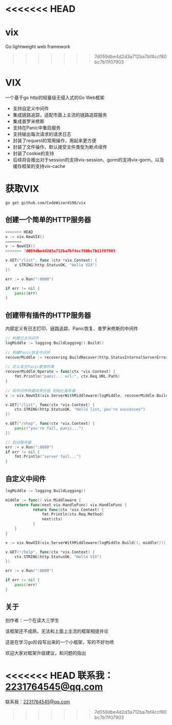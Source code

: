 <<<<<<< HEAD
=======
# vix
Go lightweight web framework

>>>>>>> 7d059dbe4d2d3a712ba7bf4ccf80bc7b11f07903
# VIX
一个基于go http的轻量级无侵入式的Go Web框架
- 支持自定义中间件
- 集成链路追踪，适配市面上主流的链路追踪服务
- 集成普罗米修斯
- 支持在Panic中重启服务
- 支持输出每次请求的请求日志
- 封装了request的常用操作，用起来更方便
- 封装了文件操作，默认接受文件类型为断点续传
- 封装了cookie的支持
- 后续将会推出对于session的支持vix-session、gorm的支持vix-gorm，以及缓存框架的支持vix-cache

# 获取VIX
``go get github.com/CodeWizard198/vix``
## 创建一个简单的HTTP服务器
```Go
<<<<<<< HEAD
v := vix.NewVIX()
=======
v := NewVIX()
>>>>>>> 7d059dbe4d2d3a712ba7bf4ccf80bc7b11f07903

v.GET("/list", func (ctx *vix.Context) {
    v.STRING(http.StatusOK, "Hello VIX")	
})

err := v.Run(":8000")

if err != nil {
    panic(err)	
}
```

## 创建带有插件的HTTP服务器
内部定义有日志打印、链路追踪、Panic恢复、普罗米修斯的中间件

```go
// 构建日志中间件 
logMiddle := logging.BuildLogging().Build()
		
// 构建Panic恢复中间件	
recoverMiddle := recovering.BuildRecover(http.StatusInternalServerError, []byte("you're panic"))
	
// 定义发生Panic要做的事
recoverMiddle.Operate = func(ctx *vix.Context) {
    fmt.Println("panic... url:", ctx.Req.URL.Path)
}
	
// 将中间件构建成责任链 初始化服务器
v := vix.NewVIX(vix.ServerWithMiddleware(logMiddle, recoverMiddle.Build()))

v.GET("/list", func(ctx *vix.Context) {
    ctx.STRING(http.StatusOK, "Hello list, you're successes")
})

v.GET("/shop", func(ctx *vix.Context) {
    panic("you're fail, panic...")
})

// 启动服务器
err := v.Run(":8080")
if err != nil {
    fmt.Println("server fail...")
}
```

## 自定义中间件
```go
logMiddle := logging.BuildLogging()

middle := func() vix.Middleware {
	return func(next vix.HandleFunc) vix.HandleFunc {
            return func(ctx *vix.Context) {
                fmt.Println(ctx.Req.Method)
                next(ctx)
            }
	}
}

v := vix.NewVIX(vix.ServerWithMiddleware(logMiddle.Build(), middle()))

v.GET("/help", func(ctx *vix.Context) {
    ctx.STRING(http.StatusOK, "Hello VIX")
})

err := v.Run(":8000")

if err != nil {
    panic(err)
}

```

## 关于
创作者：一个在读大三学生

该框架还不成熟，无法和上面上主流的框架相提并论

这是在学习go阶段写出来的一个小框架，写的不好勿喷

欢迎大家对框架升级建议，和问题的指出

<<<<<<< HEAD
联系我：2231764545@qq.com
=======
联系我：2231764545@qq.com
>>>>>>> 7d059dbe4d2d3a712ba7bf4ccf80bc7b11f07903

